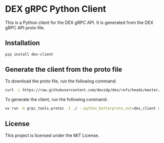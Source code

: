 # DEX gRPC Python Client

This is a Python client for the DEX gRPC API. It is generated from the DEX gRPC API proto file.

## Installation

```bash
pip install dex-client
```

## Generate the client from the proto file


To download the proto file, run the following command:
```bash
curl -L https://raw.githubusercontent.com/dexidp/dex/refs/heads/master/api/v2/api.proto > api.proto
```

To generate the client, run the following command:

```bash
uv run -m grpc_tools.protoc -I ./ --python_betterproto_out=dex_client api.proto
```

## License

This project is licensed under the MIT License.
